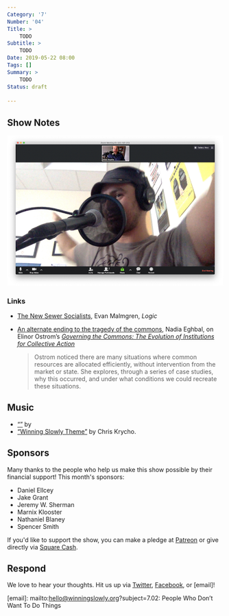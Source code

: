 ```yaml
---
Category: '7'
Number: '04'
Title: >
    TODO
Subtitle: >
    TODO
Date: 2019-05-22 08:00
Tags: []
Summary: >
    TODO
Status: draft

---
```


## Show Notes

![Stephen gesticulating wildly!](./stephen-gesticulating-7.05.jpg)

### Links

- [The New Sewer Socialists](https://logicmag.io/03-the-new-sewer-socialists/), Evan Malmgren, <cite>Logic</cite>

- [An alternate ending to the tragedy of the commons](https://nadiaeghbal.com/tragedy-of-the-commons), Nadia Eghbal, on Elinor Ostrom’s [<cite>Governing the Commons: The Evolution of Institutions for Collective Action</cite>](https://www.alibris.com/Governing-the-Commons-The-Evolution-of-Institutions-for-Collective-Action-Elinor-Ostrom/book/2669676?matches=45)

    > Ostrom noticed there are many situations where common resources are allocated efficiently, without intervention from the market or state. She explores, through a series of case studies, why this occurred, and under what conditions we could recreate these situations.

## Music

- [“”]() by []()
- [“Winning Slowly Theme”](https://soundcloud.com/chriskrycho/winning-slowly) by Chris Krycho. 

## Sponsors

Many thanks to the people who help us make this show possible by their financial support! This month's sponsors:

- Daniel Ellcey
- Jake Grant
- Jeremy W. Sherman
- Marnix Klooster
- Nathaniel Blaney
- Spencer Smith

If you'd like to support the show, you can make a pledge at [Patreon] or give directly via [Square Cash].

[Patreon]: https://www.patreon.com/winningslowly
[Square Cash]: https://cash.me/$winningslowly


## Respond

We love to hear your thoughts. Hit us up via [Twitter], [Facebook], or [email]!

[Twitter]: //www.twitter.com/winningslowly
[Facebook]: //www.facebook.com/winningslowlypodcast
[email]: mailto:hello@winningslowly.org?subject=7.02: People Who Don’t Want To Do Things
